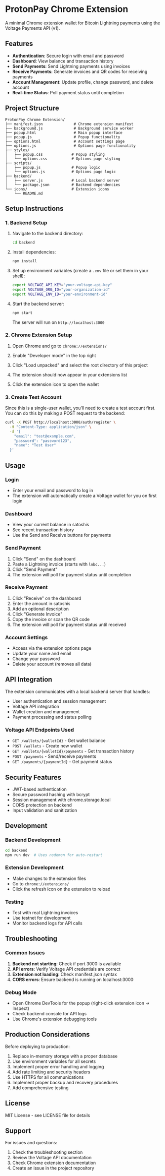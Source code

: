 # ProtonPay Chrome Extension

A minimal Chrome extension wallet for Bitcoin Lightning payments using the Voltage Payments API (v1).

## Features

- **Authentication**: Secure login with email and password
- **Dashboard**: View balance and transaction history
- **Send Payments**: Send Lightning payments using invoices
- **Receive Payments**: Generate invoices and QR codes for receiving payments
- **Account Management**: Update profile, change password, and delete account
- **Real-time Status**: Poll payment status until completion

## Project Structure

```
ProtonPay Chrome Extension/
├── manifest.json              # Chrome extension manifest
├── background.js              # Background service worker
├── popup.html                 # Main popup interface
├── popup.js                   # Popup functionality
├── options.html               # Account settings page
├── options.js                 # Options page functionality
├── styles/
│   ├── popup.css             # Popup styling
│   └── options.css           # Options page styling
├── scripts/
│   ├── popup.js              # Popup logic
│   └── options.js            # Options page logic
├── backend/
│   ├── server.js             # Local backend server
│   └── package.json          # Backend dependencies
└── icons/                    # Extension icons
    └── README.md
```

## Setup Instructions

### 1. Backend Setup

1. Navigate to the backend directory:
   ```bash
   cd backend
   ```

2. Install dependencies:
   ```bash
   npm install
   ```

3. Set up environment variables (create a `.env` file or set them in your shell):
   ```bash
   export VOLTAGE_API_KEY="your-voltage-api-key"
   export VOLTAGE_ORG_ID="your-organization-id"
   export VOLTAGE_ENV_ID="your-environment-id"
   ```

4. Start the backend server:
   ```bash
   npm start
   ```

   The server will run on `http://localhost:3000`

### 2. Chrome Extension Setup

1. Open Chrome and go to `chrome://extensions/`

2. Enable "Developer mode" in the top right

3. Click "Load unpacked" and select the root directory of this project

4. The extension should now appear in your extensions list

5. Click the extension icon to open the wallet

### 3. Create Test Account

Since this is a single-user wallet, you'll need to create a test account first. You can do this by making a POST request to the backend:

```bash
curl -X POST http://localhost:3000/auth/register \
  -H "Content-Type: application/json" \
  -d '{
    "email": "test@example.com",
    "password": "password123",
    "name": "Test User"
  }'
```

## Usage

### Login
- Enter your email and password to log in
- The extension will automatically create a Voltage wallet for you on first login

### Dashboard
- View your current balance in satoshis
- See recent transaction history
- Use the Send and Receive buttons for payments

### Send Payment
1. Click "Send" on the dashboard
2. Paste a Lightning invoice (starts with `lnbc...`)
3. Click "Send Payment"
4. The extension will poll for payment status until completion

### Receive Payment
1. Click "Receive" on the dashboard
2. Enter the amount in satoshis
3. Add an optional description
4. Click "Generate Invoice"
5. Copy the invoice or scan the QR code
6. The extension will poll for payment status until received

### Account Settings
- Access via the extension options page
- Update your name and email
- Change your password
- Delete your account (removes all data)

## API Integration

The extension communicates with a local backend server that handles:

- User authentication and session management
- Voltage API integration
- Wallet creation and management
- Payment processing and status polling

### Voltage API Endpoints Used

- `GET /wallets/{walletId}` - Get wallet balance
- `POST /wallets` - Create new wallet
- `GET /wallets/{walletId}/payments` - Get transaction history
- `POST /payments` - Send/receive payments
- `GET /payments/{paymentId}` - Get payment status

## Security Features

- JWT-based authentication
- Secure password hashing with bcrypt
- Session management with chrome.storage.local
- CORS protection on backend
- Input validation and sanitization

## Development

### Backend Development
```bash
cd backend
npm run dev  # Uses nodemon for auto-restart
```

### Extension Development
- Make changes to the extension files
- Go to `chrome://extensions/`
- Click the refresh icon on the extension to reload

### Testing
- Test with real Lightning invoices
- Use testnet for development
- Monitor backend logs for API calls

## Troubleshooting

### Common Issues

1. **Backend not starting**: Check if port 3000 is available
2. **API errors**: Verify Voltage API credentials are correct
3. **Extension not loading**: Check manifest.json syntax
4. **CORS errors**: Ensure backend is running on localhost:3000

### Debug Mode
- Open Chrome DevTools for the popup (right-click extension icon → Inspect)
- Check backend console for API logs
- Use Chrome's extension debugging tools

## Production Considerations

Before deploying to production:

1. Replace in-memory storage with a proper database
2. Use environment variables for all secrets
3. Implement proper error handling and logging
4. Add rate limiting and security headers
5. Use HTTPS for all communications
6. Implement proper backup and recovery procedures
7. Add comprehensive testing

## License

MIT License - see LICENSE file for details

## Support

For issues and questions:
1. Check the troubleshooting section
2. Review the Voltage API documentation
3. Check Chrome extension documentation
4. Create an issue in the project repository
